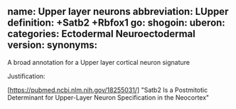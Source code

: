name: Upper layer neurons
abbreviation: LUpper
definition: +Satb2 +Rbfox1
go:
shogoin: 
uberon:
categories: Ectodermal Neuroectodermal
version:
synonyms:
---

A broad annotation for a Upper layer cortical neuron signature

Justification:

[https://pubmed.ncbi.nlm.nih.gov/18255031/] "Satb2 Is a Postmitotic Determinant for Upper-Layer Neuron Specification in the Neocortex"

